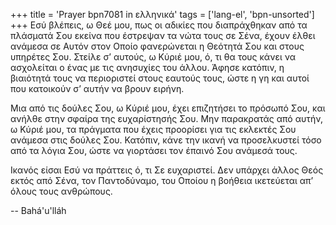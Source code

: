 +++
title = 'Prayer bpn7081 in ελληνικά'
tags = ['lang-el', 'bpn-unsorted']
+++
Εσύ βλέπεις, ω Θεέ µου, πως οι αδικίες που διαπράχθηκαν από τα πλάσµατά Σου εκείνα που έστρεψαν τα νώτα τους σε Σένα, έχουν έλθει ανάµεσα σε Αυτόν στον Οποίο φανερώνεται η Θεότητά Σου και στους υπηρέτες Σου. Στείλε σ’ αυτούς, ω Κύριέ µου, ό, τι θα τους κάνει να ασχολείται ο ένας µε τις ανησυχίες του άλλου. Άφησε κατόπιν, η βιαιότητά τους να περιοριστεί στους εαυτούς τους, ώστε η γη και αυτοί που κατοικούν σ’ αυτήν να βρουν ειρήνη.

Μια από τις δούλες Σου, ω Κύριέ µου, έχει επιζητήσει το πρόσωπό Σου, και ανήλθε στην σφαίρα της ευχαρίστησής Σου. Μην παρακρατάς από αυτήν, ω Κύριέ µου, τα πράγµατα που έχεις προορίσει για τις εκλεκτές Σου ανάµεσα στις δούλες Σου. Κατόπιν, κάνε την ικανή να προσελκυστεί τόσο από τα λόγια Σου, ώστε να γιορτάσει τον έπαινό Σου ανάµεσά τους.

Ικανός είσαι Εσύ να πράττεις ό, τι Σε ευχαριστεί. ∆εν υπάρχει άλλος Θεός εκτός από Σένα, τον Παντοδύναµο, του Οποίου η βοήθεια ικετεύεται απ’ όλους τους ανθρώπους.

-- Bahá'u'lláh
